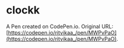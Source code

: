 # clockk

A Pen created on CodePen.io. Original URL: [https://codepen.io/ritvikaa_/pen/MWPvPaO](https://codepen.io/ritvikaa_/pen/MWPvPaO).

